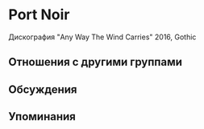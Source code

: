 # Port Noir

Дискография
"Any Way The Wind Carries" 2016, Gothic

## Отношения с другими группами


## Обсуждения


## Упоминания

